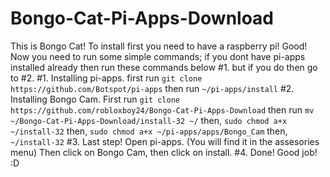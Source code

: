 # Bongo-Cat-Pi-Apps-Download
This is Bongo Cat! To install first you need to have a raspberry pi! Good! Now you need to run some simple commands;
if you dont have pi-apps installed already then run these commands below #1. but if you do then go to #2.
#1. Installing pi-apps.
first run ```git clone https://github.com/Botspot/pi-apps``` then run ```~/pi-apps/install```
#2. Installing Bongo Cam.
First run ```git clone https://github.com/robloxboy24/Bongo-Cat-Pi-Apps-Download``` then run ```mv ~/Bongo-Cat-Pi-Apps-Download/install-32 ~/``` then, ```sudo chmod a+x ~/install-32``` then, ```sudo chmod a+x ~/pi-apps/apps/Bongo_Cam``` then, ```~/install-32```
#3. Last step!
Open pi-apps. (You will find it in the assesories menu) Then click on Bongo Cam, then click on install.
#4. Done! Good job! :D
